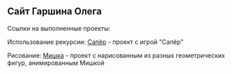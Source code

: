 ## Сайт Гаршина Олега
Ссылки на выполненные проекты:

Использование рекурсии:
[Сапёр](https://garshinoleg.github.io/Sapyor/ "Ссылка запустит игру запёр в отдельном окне") - проект с игрой "Сапёр"

Рисование:
[Мишка](GarshinOleg.github.io/Mishka/ "Ссылка запустит анимированный рисунок с Мишкой в отдельном окне") - проект с нарисованным из разных геометрических фигур, анимированным Мишкой



